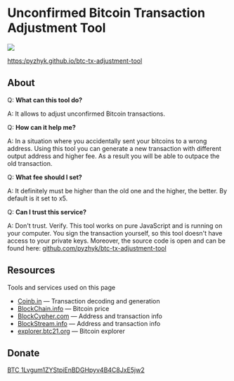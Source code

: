 # Unconfirmed Bitcoin Transaction Adjustment Tool

![](https://img.shields.io/github/license/pyzhyk/btc-tx-adjustment-tool)

[https:/pyzhyk.github.io/btc-tx-adjustment-tool](https://pyzhyk.github.io/btc-tx-adjustment-tool)

## About
Q: **What can this tool do?**

A: It allows to adjust unconfirmed Bitcoin transactions.

Q: **How can it help me?**

A: In a situation where you accidentally sent your bitcoins to a wrong address. Using this tool you can generate a new transaction with different output address and higher fee. As a result you will be able to outpace the old transaction.

Q: **What fee should I set?**

A: It definitely must be higher than the old one and the higher, the better. By default is it set to x5.

Q: **Can I trust this service?**

A: Don't trust. Verify. This tool works on pure JavaScript and is running on your computer. You sign the transaction yourself, so this tool doesn't have access to your private keys. Moreover, the source code is open and can be found here: [github.com/pyzhyk/btc-tx-adjustment-tool](https://github.com/pyzhyk/btc-tx-adjustment-tool)

## Resources
Tools and services used on this page

- [Coinb.in](https://coinb.in) — Transaction decoding and generation
- [BlockChain.info](https://blockchain.info) — Bitcoin price
- [BlockCypher.com](https://blockcypher.com) — Address and transaction info
- [BlockStream.info](https://blockstream.info) — Address and transaction info
- [explorer.btc21.org](https://explorer.btc21.org) — Bitcoin explorer

## Donate
[BTC 1Lvgum1ZYStpiEnBDGHpyv4B4C8JxE5jw2](bitcoin:1Lvgum1ZYStpiEnBDGHpyv4B4C8JxE5jw2)
